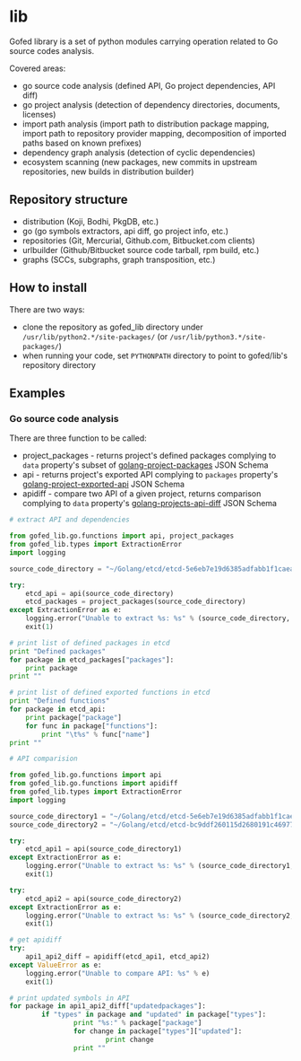 # lib
Gofed library is a set of python modules carrying operation related to Go source codes analysis.

Covered areas:
- go source code analysis (defined API, Go project dependencies, API diff)
- go project analysis (detection of dependency directories, documents, licenses)
- import path analysis (import path to distribution package mapping, import path to repository provider mapping, decomposition of imported paths based on known prefixes)
- dependency graph analysis (detection of cyclic dependencies)
- ecosystem scanning (new packages, new commits in upstream repositories, new builds in distribution builder)

## Repository structure

* distribution (Koji, Bodhi, PkgDB, etc.)
* go (go symbols extractors, api diff, go project info, etc.)
* repositories (Git, Mercurial, Github.com, Bitbucket.com clients)
* urlbuilder (Github/Bitbucket source code tarball, rpm build, etc.)
* graphs (SCCs, subgraphs, graph transposition, etc.)

## How to install

There are two ways:

* clone the repository as gofed_lib directory under ``/usr/lib/python2.*/site-packages/`` (or ``/usr/lib/python3.*/site-packages/``)
* when running your code, set ``PYTHONPATH`` directory to point to gofed/lib's repository directory

## Examples

### Go source code analysis

There are three function to be called:

* project_packages - returns project's defined packages complying to ``data`` property's subset of [golang-project-packages](https://github.com/gofed/infra/blob/master/system/artefacts/schemas/golang-project-packages.json) JSON Schema
* api - returns project's exported API complying to ``packages`` property's [golang-project-exported-api](https://github.com/gofed/infra/blob/master/system/artefacts/schemas/golang-project-exported-api.json) JSON Schema
* apidiff - compare two API of a given project, returns comparison complying to ``data`` property's [golang-projects-api-diff](https://github.com/gofed/infra/blob/master/system/artefacts/schemas/golang-projects-api-diff.json) JSON Schema

```python
# extract API and dependencies

from gofed_lib.go.functions import api, project_packages
from gofed_lib.types import ExtractionError
import logging

source_code_directory = "~/Golang/etcd/etcd-5e6eb7e19d6385adfabb1f1caea03e732f9348ad"

try:
	etcd_api = api(source_code_directory)
	etcd_packages = project_packages(source_code_directory)
except ExtractionError as e:
	logging.error("Unable to extract %s: %s" % (source_code_directory, e))
	exit(1)

# print list of defined packages in etcd
print "Defined packages"
for package in etcd_packages["packages"]:
	print package
print ""

# print list of defined exported functions in etcd
print "Defined functions"
for package in etcd_api:
	print package["package"]
	for func in package["functions"]:
		print "\t%s" % func["name"]
print ""
```

```python
# API comparision

from gofed_lib.go.functions import api
from gofed_lib.go.functions import apidiff
from gofed_lib.types import ExtractionError
import logging

source_code_directory1 = "~/Golang/etcd/etcd-5e6eb7e19d6385adfabb1f1caea03e732f9348ad"
source_code_directory2 = "~/Golang/etcd/etcd-bc9ddf260115d2680191c46977ae72b837785472"

try:
	etcd_api1 = api(source_code_directory1)
except ExtractionError as e:
	logging.error("Unable to extract %s: %s" % (source_code_directory1, e))
	exit(1)

try:
	etcd_api2 = api(source_code_directory2)
except ExtractionError as e:
	logging.error("Unable to extract %s: %s" % (source_code_directory2, e))
	exit(1)

# get apidiff
try:
	api1_api2_diff = apidiff(etcd_api1, etcd_api2)
except ValueError as e:
	logging.error("Unable to compare API: %s" % e)
	exit(1)

# print updated symbols in API
for package in api1_api2_diff["updatedpackages"]:
        if "types" in package and "updated" in package["types"]:
                print "%s:" % package["package"]
                for change in package["types"]["updated"]:
                        print change
                print ""
```
